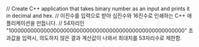 // Create C++ application that takes binary number as an input and prints it in decimal and hex.
// 이진수를 입력으로 받아 십진수와 16진수로 인쇄하는 C++ 애플리케이션을 만듭니다.
// 54자리인 "100000000000000000000000000000000000000000000000000000" 초과값을 입력시, 의도하지 않은 결과 계산값이 나와서 최대치를 53자리수로 제한함.
